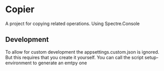 # Copier

A project for copying related operations. Using Spectre.Console

## Development

To allow for custom development the appsettings.custom.json is ignored. But this requires that you create it yourself. You can call the script setup-environment to generate an emtpy one
